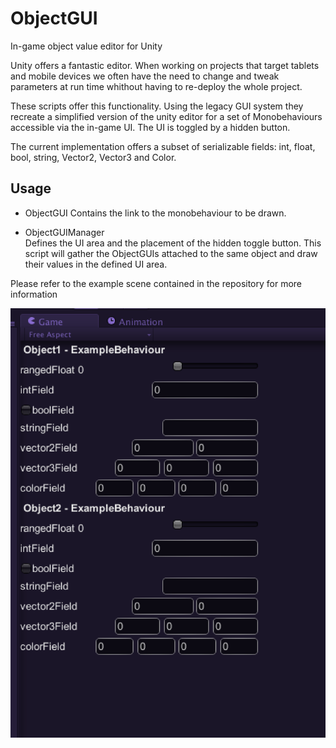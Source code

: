 # ObjectGUI
In-game object value editor for Unity

Unity offers a fantastic editor. When working on projects that target tablets and mobile devices we often have the need to change and tweak parameters at run time whithout having to re-deploy the whole project.

These scripts offer this functionality. Using the legacy GUI system they recreate a simplified version of the unity editor for a set of Monobehaviours accessible via the in-game UI. The UI is toggled by a hidden button.

The current implementation offers a subset of serializable fields: int, float, bool, string, Vector2, Vector3 and Color.

## Usage

* ObjectGUI
   Contains the link to the monobehaviour to be drawn.

* ObjectGUIManager  
   Defines the UI area and the placement of the hidden toggle button. This script will gather the ObjectGUIs attached to the same object and draw their values in the defined UI area.



Please refer to the example scene contained in the repository for more information

![alt text](https://raw.githubusercontent.com/weezah/ObjectGUI/master/screenshot.png "Screenshot")
